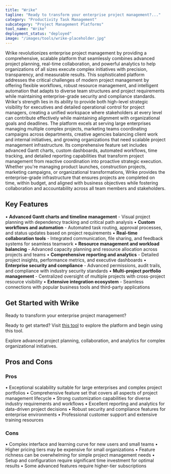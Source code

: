 ```yaml
---
title: "Wrike"
tagline: "Ready to transform your enterprise project management?..."
category: "Productivity Task Management"
subcategory: "Project Management Platforms"
tool_name: "Wrike"
deployment_status: "deployed"
image: "/images/tools/wrike-placeholder.jpg"
---
```

Wrike revolutionizes enterprise project management by providing a comprehensive, scalable platform that seamlessly combines advanced project planning, real-time collaboration, and powerful analytics to help organizations of all sizes execute complex initiatives with precision, transparency, and measurable results. This sophisticated platform addresses the critical challenges of modern project management by offering flexible workflows, robust resource management, and intelligent automation that adapts to diverse team structures and project requirements while maintaining enterprise-grade security and compliance standards. Wrike's strength lies in its ability to provide both high-level strategic visibility for executives and detailed operational control for project managers, creating a unified workspace where stakeholders at every level can contribute effectively while maintaining alignment with organizational goals and deadlines. The platform excels at serving large enterprises managing multiple complex projects, marketing teams coordinating campaigns across departments, creative agencies balancing client work and internal initiatives, and growing organizations that need scalable project management infrastructure. Its comprehensive feature set includes advanced Gantt charts, custom dashboards, automated workflows, time tracking, and detailed reporting capabilities that transform project management from reactive coordination into proactive strategic execution. Whether you're managing product launches, construction projects, marketing campaigns, or organizational transformations, Wrike provides the enterprise-grade infrastructure that ensures projects are completed on time, within budget, and aligned with business objectives while fostering collaboration and accountability across all team members and stakeholders.

## Key Features

• **Advanced Gantt charts and timeline management** - Visual project planning with dependency tracking and critical path analysis
• **Custom workflows and automation** - Automated task routing, approval processes, and status updates based on project requirements
• **Real-time collaboration tools** - Integrated communication, file sharing, and feedback systems for seamless teamwork
• **Resource management and workload balancing** - Advanced capacity planning and resource allocation across projects and teams
• **Comprehensive reporting and analytics** - Detailed project insights, performance metrics, and executive dashboards
• **Enterprise security and compliance** - Advanced permissions, audit trails, and compliance with industry security standards
• **Multi-project portfolio management** - Centralized oversight of multiple projects with cross-project resource visibility
• **Extensive integration ecosystem** - Seamless connections with popular business tools and third-party applications

## Get Started with Wrike

Ready to transform your enterprise project management? 

Ready to get started? Visit [this tool](https://www.wrike.com) to explore the platform and begin using this tool.

Explore advanced project planning, collaboration, and analytics for complex organizational initiatives.

## Pros and Cons

### Pros
• Exceptional scalability suitable for large enterprises and complex project portfolios
• Comprehensive feature set that covers all aspects of project management lifecycle
• Strong customization capabilities for diverse industry requirements and workflows
• Excellent reporting and analytics for data-driven project decisions
• Robust security and compliance features for enterprise environments
• Professional customer support and extensive training resources

### Cons
• Complex interface and learning curve for new users and small teams
• Higher pricing tiers may be expensive for small organizations
• Feature richness can be overwhelming for simple project management needs
• Setup and configuration require significant time investment for optimal results
• Some advanced features require higher-tier subscriptions